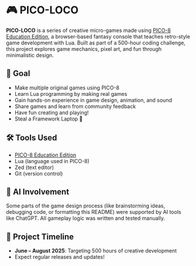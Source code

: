# 🎮 PICO-LOCO

**PICO-LOCO** is a series of creative micro-games made using [PICO-8 Education Edition](https://www.pico-8-edu.com/), a browser-based fantasy console that teaches retro-style game development with Lua. Built as part of a 500-hour coding challenge, this project explores game mechanics, pixel art, and fun through minimalistic design.

## 🧠 Goal

- Make multiple original games using PICO-8
- Learn Lua programming by making real games
- Gain hands-on experience in game design, animation, and sound
- Share games and learn from community feedback
- Have fun creating and playing!
- Steal a Framework Laptop 👀

## 🛠 Tools Used

- [PICO-8 Education Edition](https://www.pico-8-edu.com/)
- Lua (language used in PICO-8)
- Zed (text editor)
- Git (version control)


## 🧠 AI Involvement

Some parts of the game design process (like brainstorming ideas, debugging code, or formatting this README) were supported by AI tools like ChatGPT. All gameplay logic was written and tested manually.

## 📅 Project Timeline

- **June – August 2025**: Targeting 500 hours of creative development
- Expect regular releases and updates!
